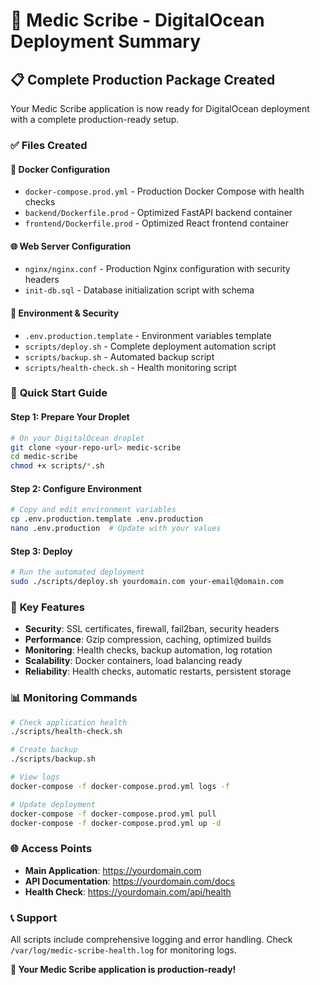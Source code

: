 # 🚀 Medic Scribe - DigitalOcean Deployment Summary

## 📋 Complete Production Package Created

Your Medic Scribe application is now ready for DigitalOcean deployment with a complete production-ready setup.

### ✅ Files Created

#### 🐳 **Docker Configuration**
- `docker-compose.prod.yml` - Production Docker Compose with health checks
- `backend/Dockerfile.prod` - Optimized FastAPI backend container
- `frontend/Dockerfile.prod` - Optimized React frontend container

#### 🌐 **Web Server Configuration**
- `nginx/nginx.conf` - Production Nginx configuration with security headers
- `init-db.sql` - Database initialization script with schema

#### 🔐 **Environment & Security**
- `.env.production.template` - Environment variables template
- `scripts/deploy.sh` - Complete deployment automation script
- `scripts/backup.sh` - Automated backup script
- `scripts/health-check.sh` - Health monitoring script

### 🎯 **Quick Start Guide**

#### **Step 1: Prepare Your Droplet**
```bash
# On your DigitalOcean droplet
git clone <your-repo-url> medic-scribe
cd medic-scribe
chmod +x scripts/*.sh
```

#### **Step 2: Configure Environment**
```bash
# Copy and edit environment variables
cp .env.production.template .env.production
nano .env.production  # Update with your values
```

#### **Step 3: Deploy**
```bash
# Run the automated deployment
sudo ./scripts/deploy.sh yourdomain.com your-email@domain.com
```

### 🔧 **Key Features**

- **Security**: SSL certificates, firewall, fail2ban, security headers
- **Performance**: Gzip compression, caching, optimized builds
- **Monitoring**: Health checks, backup automation, log rotation
- **Scalability**: Docker containers, load balancing ready
- **Reliability**: Health checks, automatic restarts, persistent storage

### 📊 **Monitoring Commands**

```bash
# Check application health
./scripts/health-check.sh

# Create backup
./scripts/backup.sh

# View logs
docker-compose -f docker-compose.prod.yml logs -f

# Update deployment
docker-compose -f docker-compose.prod.yml pull
docker-compose -f docker-compose.prod.yml up -d
```

### 🌐 **Access Points**
- **Main Application**: https://yourdomain.com
- **API Documentation**: https://yourdomain.com/docs
- **Health Check**: https://yourdomain.com/api/health

### 📞 **Support**
All scripts include comprehensive logging and error handling. Check `/var/log/medic-scribe-health.log` for monitoring logs.

**🎉 Your Medic Scribe application is production-ready!**